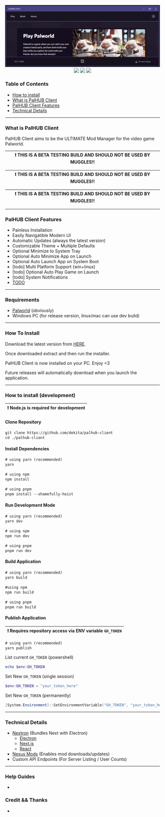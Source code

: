 

<div align="center">
    <img style="max-height: 256px; width: auto;" src="resources/palhub-client-header.png" title="Main Logo" />
    <div class="row mt-3">
        <img src="https://img.shields.io/github/downloads/Dekita/palhub-client/total?style=for-the-badge&logo=github">
        <a class="mx-2" href="https://discord.gg/WyTdramBkm" target="new">
        <img src="https://img.shields.io/discord/956439276357308446?logo=discord&style=for-the-badge&logoColor=e4e4e4&label=Support%20Server"></a>
        <img src="https://img.shields.io/github/stars/Dekita/palhub-client?style=for-the-badge&logo=apache%20spark&logoColor=e4e4e4">
    </div>
</div>


### Table of Contents
- [How to install](#how-to-install) 
- [What is PalHUB Client](#what-is-palhub-client) 
- [PalHUB Client Features](#palhub-client-features) 
- [Technical Details](#technical-details)
<hr class="mt-1">


### What is PalHUB Client
PalHUB Client aims to be the ULTIMATE Mod Manager for the video game Palworld. 

| :exclamation: THIS IS A BETA TESTING BUILD AND SHOULD NOT BE USED BY MUGGLES!! |
|---|

| :exclamation: THIS IS A BETA TESTING BUILD AND SHOULD NOT BE USED BY MUGGLES!! |
|---|

| :exclamation: THIS IS A BETA TESTING BUILD AND SHOULD NOT BE USED BY MUGGLES!! |
|---|
<hr class="mt-1">


### PalHUB Client Features
- Painless Installation
- Easily Navigatible Modern UI 
- Automatic Updates (always the latest version)
- Customizable Theme + Multiple Defaults 
- Optional Minimize to System Tray
- Optional Auto Minimize App on Launch
- Optional Auto Launch App on System Boot
- [todo] Multi Platform Support (win+linux)
- [todo] Optional Auto Play Game on Launch
- [todo] System Notifications
- [TODO](/TODO.md) 
<hr class="mt-1">


### Requirements
- [Palworld](https://store.steampowered.com/app/1623730/Palworld/) (obviously)
- Windows PC (for release version, linux/mac can use dev build)
<hr class="mt-1">


### How To Install
Download the latest version from [HERE](https://github.com/Dekita/palhub-client/releases). 

Once downloaded extract and then run the installer.

PalHUB Client is now installed on your PC. Enjoy <3

Future releases will automatically download when you launch the application. 
<hr class="mt-1">


### How to install (development)
| :exclamation: Node.js is required for development |
|---|

#### Clone Repository

```
git clone https://github.com/dekita/palhub-client 
cd ./palhub-client
```

#### Install Dependencies

```
# using yarn (recommended)
yarn 

# using npm
npm install

# using pnpm
pnpm install --shamefully-hoist
```

#### Run Development Mode

```
# using yarn (recommended)
yarn dev 

# using npm
npm run dev

# using pnpm
pnpm run dev
```

#### Build Application

```
# using yarn (recommended)
yarn build 

#using npm 
npm run build

# using pnpm 
pnpm run build
```

#### Publish Application
| :exclamation: Requires repository access via ENV variable `GH_TOKEN` |
|---|
```
# using yarn (recommended)
yarn publish
```

List current `GH_TOKEN` (powershell)
```powershell
echo $env:GH_TOKEN
```
Set New `GH_TOKEN` (single session)
```powershell
$env:GH_TOKEN = "your_token_here"
```
Set New `GH_TOKEN` (permanently)
```powershell
[System.Environment]::SetEnvironmentVariable("GH_TOKEN", "your_token_here", [System.EnvironmentVariableTarget]::User)
```
<hr class="mt-1">


### Technical Details
- [Nextron](https://github.com/saltyshiomix/nextron) (Bundles Next with Electron)
    - [Electron](https://www.electronjs.org/)
    - [Next.js](https://nextjs.org/)
    - [React](https://react.dev/)
- [Nexus Mods](https://www.nexusmods.com/) (Enables mod downloads/updates) 
- Custom API Endpoints (For Server Listing / User Counts)
<hr class="mt-1">


### Help Guides
- 


### Credit && Thanks
- 